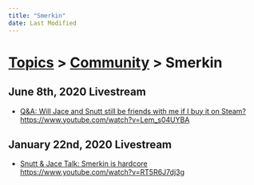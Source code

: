 ```yaml
---
title: "Smerkin"
date: Last Modified
---
```

# [Topics](../../topics.md) > [Community](../../topics/community.md) > Smerkin

## June 8th, 2020 Livestream
* [Q&A: Will Jace and Snutt still be friends with me if I buy it on Steam?](../../transcriptions/yt-Lem_s04UYBA.md) https://www.youtube.com/watch?v=Lem_s04UYBA

## January 22nd, 2020 Livestream
* [Snutt & Jace Talk: Smerkin is hardcore](../../transcriptions/yt-RT5R6J7dj3g.md) https://www.youtube.com/watch?v=RT5R6J7dj3g
